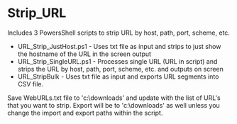 # Strip_URL
Includes 3 PowersShell scripts to strip URL by host, path, port, scheme, etc. 

- URL_Strip_JustHost.ps1 - Uses txt file as input and strips to just show the hostname of the URL in the screen output 
- URL_Strip_SingleURL.ps1 - Processes single URL (URL in script) and strips the URL by host, path, port, scheme, etc. and outputs on screen
- URL_StripBulk - Uses txt file as input and exports URL segments into CSV file.



Save WebURLs.txt file to 'c:\downloads\' and update with the list of URL's that you want to strip. Export will be to 'c:\downloads\' as well unless you change the import and export paths within the script. 
